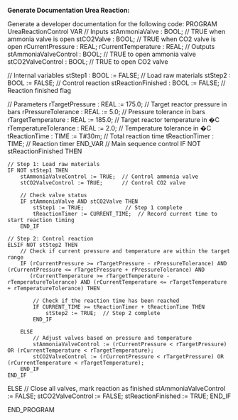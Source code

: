 **Generate Documentation Urea Reaction:**

Generate a developer documentation for the following code: PROGRAM UreaReactionControl VAR // Inputs stAmmoniaValve : BOOL; // TRUE when ammonia valve is open stCO2Valve : BOOL; // TRUE when CO2 valve is open rCurrentPressure : REAL; rCurrentTemperature : REAL;
// Outputs
stAmmoniaValveControl : BOOL; // TRUE to open ammonia valve
stCO2ValveControl : BOOL; // TRUE to open CO2 valve

// Internal variables
stStep1 : BOOL := FALSE; // Load raw materials
stStep2 : BOOL := FALSE; // Control reaction
stReactionFinished : BOOL := FALSE; // Reaction finished flag

// Parameters
rTargetPressure : REAL := 175.0; // Target reactor pressure in bars
rPressureTolerance : REAL := 5.0; // Pressure tolerance in bars
rTargetTemperature : REAL := 185.0; // Target reactor temperature in �C
rTemperatureTolerance : REAL := 2.0; // Temperature tolerance in �C
tReactionTime : TIME := T#30m; // Total reaction time
tReactionTimer : TIME; // Reaction timer
END_VAR
// Main sequence control
IF NOT stReactionFinished THEN

    // Step 1: Load raw materials
    IF NOT stStep1 THEN
        stAmmoniaValveControl := TRUE;  // Control ammonia valve
        stCO2ValveControl := TRUE;      // Control CO2 valve
        
        // Check valve status
        IF stAmmoniaValve AND stCO2Valve THEN
            stStep1 := TRUE;             // Step 1 complete
            tReactionTimer := CURRENT_TIME;  // Record current time to start reaction timing
        END_IF

    // Step 2: Control reaction
    ELSIF NOT stStep2 THEN
        // Check if current pressure and temperature are within the target range
        IF (rCurrentPressure >= rTargetPressure - rPressureTolerance) AND (rCurrentPressure <= rTargetPressure + rPressureTolerance) AND 
           (rCurrentTemperature >= rTargetTemperature - rTemperatureTolerance) AND (rCurrentTemperature <= rTargetTemperature + rTemperatureTolerance) THEN
           
            // Check if the reaction time has been reached
            IF CURRENT_TIME >= tReactionTimer + tReactionTime THEN
                stStep2 := TRUE;  // Step 2 complete
            END_IF
        
        ELSE
            // Adjust valves based on pressure and temperature
            stAmmoniaValveControl := (rCurrentPressure < rTargetPressure) OR (rCurrentTemperature < rTargetTemperature);
            stCO2ValveControl := (rCurrentPressure < rTargetPressure) OR (rCurrentTemperature < rTargetTemperature);
        END_IF
    END_IF

ELSE
    // Close all valves, mark reaction as finished
    stAmmoniaValveControl := FALSE;
    stCO2ValveControl := FALSE;
    stReactionFinished := TRUE;
END_IF

END_PROGRAM

